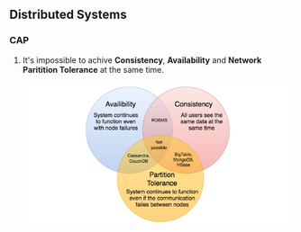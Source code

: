 ## Distributed Systems

### CAP
1. It's impossible to achive **Consistency**, **Availability** and **Network Paritition Tolerance** at the same time.

    ![CAP](./img/cap.png)
